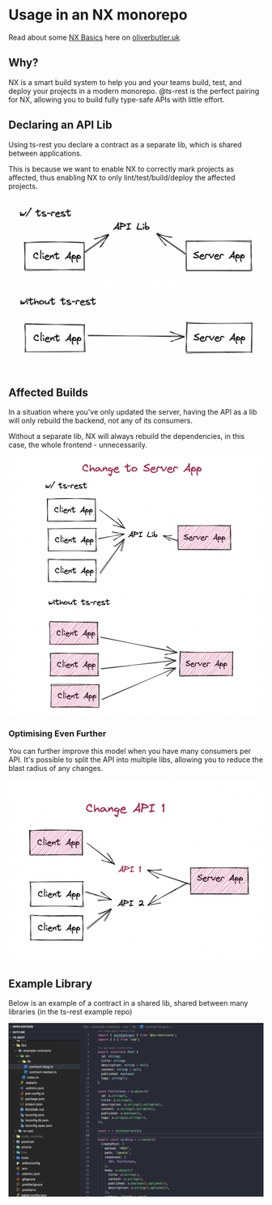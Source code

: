 # Usage in an NX monorepo

Read about some [NX Basics](https://oliverbutler.uk/blog/architecting-a-modern-monorepo) here on [oliverbutler.uk](https://oliverbutler.uk)

## Why?

NX is a smart build system to help you and your teams build, test, and deploy your projects in a modern monorepo. @ts-rest is the perfect pairing for NX, allowing you to build fully type-safe APIs with little effort.

## Declaring an API Lib

Using ts-rest you declare a contract as a separate lib, which is shared between applications.

This is because we want to enable NX to correctly mark projects as affected, thus enabling NX to only lint/test/build/deploy the affected projects.

![Lib Structure](../../static/img/ts-rest-1.png)

## Affected Builds

In a situation where you've only updated the server, having the API as a lib will only rebuild the backend, not any of its consumers.

Without a separate lib, NX will always rebuild the dependencies, in this case, the whole frontend - unnecessarily.

![Lib Structure](../../static/img/ts-rest-affected-multi.png)

### Optimising Even Further

You can further improve this model when you have many consumers per API. It's possible to split the API into multiple libs, allowing you to reduce the blast radius of any changes.

![Lib Structure](../../static/img/ts-rest-affected-api-1.png)

## Example Library

Below is an example of a contract in a shared lib, shared between many libraries (in the ts-rest example repo)

![Example Lib](../../static/img/nx-example-lib.png)
